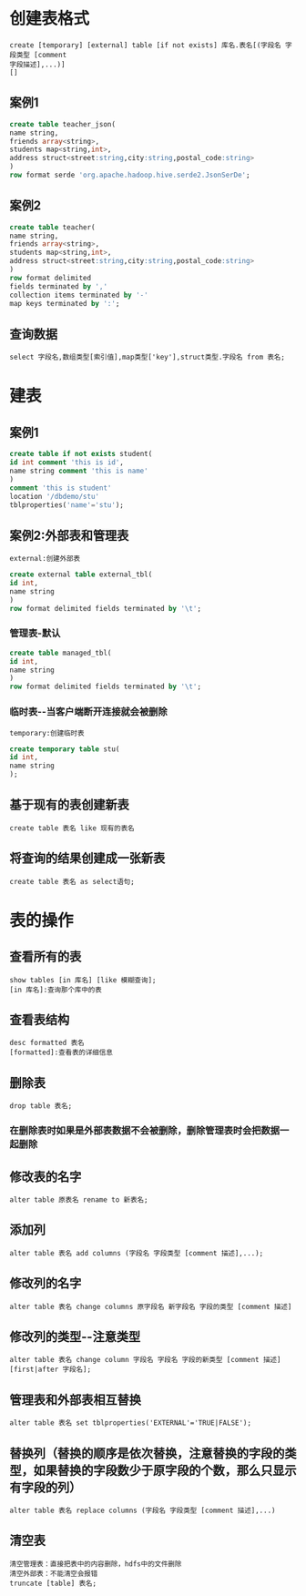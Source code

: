 # 创建表格式
    create [temporary] [external] table [if not exists] 库名.表名[(字段名 字段类型 [comment 
    字段描述],...)]
    []
## 案例1
```sql 
create table teacher_json(
name string,
friends array<string>,
students map<string,int>,
address struct<street:string,city:string,postal_code:string>
)
row format serde 'org.apache.hadoop.hive.serde2.JsonSerDe';
```
## 案例2
```sql
create table teacher(
name string,
friends array<string>,
students map<string,int>,
address struct<street:string,city:string,postal_code:string>
)
row format delimited
fields terminated by ','
collection items terminated by '-'
map keys terminated by ':';
```
## 查询数据
    select 字段名,数组类型[索引值],map类型['key'],struct类型.字段名 from 表名;
# 建表
## 案例1
```sql
create table if not exists student(
id int comment 'this is id',
name string comment 'this is name'
)
comment 'this is student'
location '/dbdemo/stu'
tblproperties('name'='stu');
```
## 案例2:外部表和管理表
    external:创建外部表
```sql
create external table external_tbl(
id int,
name string
)
row format delimited fields terminated by '\t';
```
### 管理表-默认
```sql
create table managed_tbl(
id int,
name string
)
row format delimited fields terminated by '\t';
```
### 临时表--当客户端断开连接就会被删除
    temporary:创建临时表
```sql
create temporary table stu(
id int,
name string
);
```
## 基于现有的表创建新表
    create table 表名 like 现有的表名
## 将查询的结果创建成一张新表
    create table 表名 as select语句;


# 表的操作
## 查看所有的表
    show tables [in 库名] [like 模糊查询];
    [in 库名]:查询那个库中的表

## 查看表结构
    desc formatted 表名
    [formatted]:查看表的详细信息
## 删除表
    drop table 表名;

### 在删除表时如果是外部表数据不会被删除，删除管理表时会把数据一起删除
## 修改表的名字
    alter table 原表名 rename to 新表名;
## 添加列
    alter table 表名 add columns (字段名 字段类型 [comment 描述],...);
## 修改列的名字
    alter table 表名 change columns 原字段名 新字段名 字段的类型 [comment 描述]
## 修改列的类型--注意类型
    alter table 表名 change column 字段名 字段名 字段的新类型 [comment 描述] [first|after 字段名];
## 管理表和外部表相互替换
    alter table 表名 set tblproperties('EXTERNAL'='TRUE|FALSE');
## 替换列（替换的顺序是依次替换，注意替换的字段的类型，如果替换的字段数少于原字段的个数，那么只显示有字段的列）
    alter table 表名 replace columns (字段名 字段类型 [comment 描述],...)

## 清空表
    清空管理表：直接把表中的内容删除，hdfs中的文件删除
    清空外部表：不能清空会报错
    truncate [table] 表名;



